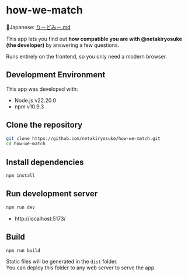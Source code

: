 how-we-match
========================================
🗾Japanese: [りーどみー.md](りーどみー.md)

This app lets you find out **how compatible you are with @netakiryosuke (the developer)** by answering a few questions.

Runs entirely on the frontend, so you only need a modern browser.


Development Environment
----------------------------------------

This app was developed with:

- Node.js v22.20.0
- npm v10.9.3

Clone the repository
----------------------------------------

```bash
git clone https://github.com/netakiryosuke/how-we-match.git
cd how-we-match
```

Install dependencies
----------------------------------------

```bash
npm install
```

Run development server
----------------------------------------

```bash
npm run dev
```

* http://localhost:5173/

Build
----------------------------------------

```bash
npm run build
```

Static files will be generated in the `dist` folder.  
You can deploy this folder to any web server to serve the app.
